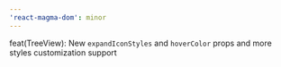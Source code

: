 ```yaml
---
'react-magma-dom': minor
---
```


feat(TreeView): New `expandIconStyles` and `hoverColor` props and more styles customization support 
